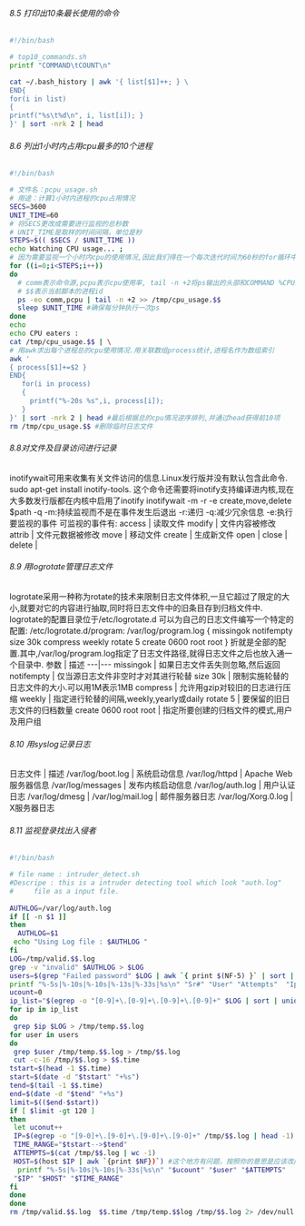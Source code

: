 ﻿###### 8.5 打印出10条最长使用的命令
```bash
#!/bin/bash

# top10_commands.sh
printf "COMMAND\tCOUNT\n"

cat ~/.bash_history | awk '{ list[$1]++; } \
END{
for(i in list)
{
printf("%s\t%d\n", i, list[i]); }
}' | sort -nrk 2 | head
```




###### 8.6 列出1小时内占用cpu最多的10个进程
```bash
#!/bin/bash

# 文件名：pcpu_usage.sh
# 用途：计算1小时内进程的cpu占用情况
SECS=3600
UNIT_TIME=60
# 将SECS更改成需要进行监视的总秒数
# UNIT_TIME是取样的时间间隔，单位是秒
STEPS=$(( $SECS / $UNIT_TIME ))
echo Watching CPU usage... ;
# 因为需要监视一个小时内cpu的使用情况,因此我们得在一个每次迭代时间为60秒的for循环中不停地使用os来获得cpu的使用统计
for ((i=0;i<STEPS;i++))
do
  # comm表示命令源,pcpu表示cpu使用率, tail -n +2将ps输出的头部和COMMAND %CPU剥除
  # $$表示当前脚本的进程id
  ps -eo comm,pcpu | tail -n +2 >> /tmp/cpu_usage.$$
  sleep $UNIT_TIME #确保每分钟执行一次ps
done
echo 
echo CPU eaters :
cat /tmp/cpu_usage.$$ | \
# 用awk求出每个进程总的cpu使用情况.用关联数组process统计,进程名作为数组索引
awk '
{ process[$1]+=$2 }
END{
   for(i in process)
   {
     printf("%-20s %s",i, process[i]);
   }
}' | sort -nrk 2 | head #最后根据总的cpu情况逆序排列,并通过head获得前10项
rm /tmp/cpu_usage.$$ #删除临时日志文件
```

###### 8.8对文件及目录访问进行记录
inotifywait可用来收集有关文件访问的信息.Linux发行版并没有默认包含此命令. sudo apt-get install inotify-tools.
这个命令还需要将inotify支持编译进内核,现在大多数发行版都在内核中启用了inotify
inotifywait -m -r -e create,move,delete $path -q
-m:持续监视而不是在事件发生后退出
-r:递归
-q:减少冗余信息
-e:执行要监视的事件
可监视的事件有:
access | 读取文件
modify | 文件内容被修改
attrib | 文件元数据被修改
move | 移动文件
create | 生成新文件
open | 
close |
delete | 

###### 8.9 用logrotate管理日志文件
logrotate采用一种称为rotate的技术来限制日志文件体积,一旦它超过了限定的大小,就要对它的内容进行抽取,同时将日志文件中的旧条目存到归档文件中.
logrotate的配置目录位于/etc/logrotate.d
可以为自己的日志文件编写一个特定的配置:
/etc/logrotate.d/program:
/var/log/program.log {
missingok
notifempty
size 30k
 compress
weekly
  rotate 5
create 0600 root root
}
折就是全部的配置.其中,/var/log/program.log指定了日志文件路径,就得日志文件之后也放入通一个目录中.
参数 | 描述
---|---
missingok | 如果日志文件丢失则忽略,然后返回
notifempty | 仅当源日志文件非空时才对其进行轮替
size 30k | 限制实施轮替的日志文件的大小.可以用1M表示1MB
compress | 允许用gzip对较旧的日志进行压缩
weekly | 指定进行轮替的间隔,weekly,yearly或daily
rotate 5 | 要保留的旧日志文件的归档数量
create 0600 root root | 指定所要创建的归档文件的模式,用户及用户组


###### 8.10 用syslog记录日志
日志文件 | 描述
/var/log/boot.log | 系统启动信息
/var/log/httpd | Apache Web服务器信息
/var/log/messages | 发布内核启动信息
/var/log/auth.log | 用户认证日志
/var/log/dmesg | 
/var/log/mail.log | 邮件服务器日志
/var/log/Xorg.0.log | X服务器日志

###### 8.11 监视登录找出入侵者
```bash
#!/bin/bash

# file name : intruder_detect.sh
#Descripe : this is a intruder detecting tool which look "auth.log"
#     file as a input file.
 
AUTHLOG=/var/log/auth.log
if [[ -n $1 ]]
then
  AUTHLOG=$1
 echo "Using Log file : $AUTHLOG "
fi
LOG=/tmp/valid.$$.log
grep -v "invalid" $AUTHLOG > $LOG
users=$(grep "Failed password" $LOG | awk `{ print $(NF-5) }` | sort |   uniq)
printf "%-5s|%-10s|%-10s|%-13s|%-33s|%s\n" "Sr#" "User" "Attempts"  "Ipaddress" "Host_Mapping" "Time range"
ucount=0
ip_list="$(egrep -o "[0-9]+\.[0-9]+\.[0-9]+\.[0-9]+" $LOG | sort | uniq)"
for ip in ip_list
do
 grep $ip $LOG > /tmp/temp.$$.log
for user in users
do
 grep $user /tmp/temp.$$.log > /tmp/$$.log
 cut -c-16 /tmp/$$.log > $$.time
tstart=$(head -1 $$.time)
start=$(date -d "$tstart" "+%s")
tend=$(tail -1 $$.time)
end=$(date -d "$tend" "+%s")
limit=$(($end-$start))
if [ $limit -gt 120 ]
then
 let uconut++
 IP=$(egrep -o "[9-0]+\.[9-0]+\.[9-0]+\.[9-0]+" /tmp/$$.log | head -1)
 TIME_RANGE="$tstart-->$tend"
 ATTEMPTS=$(cat /tmp/$$.log | wc -1)
 HOST=$(host $IP | awk `{print $NF})`) #这个地方有问题，按照你的意思是应该改成：HOST=$(host $IP | awk '{print $NF}') 
  printf "%-5s|%-10s|%-10s|%-33s|%s\n" "$ucount" "$user" "$ATTEMPTS"
 "$IP" "$HOST" "$TIME_RANGE"
fi
done
done
rm /tmp/valid.$$.log  $$.time /tmp/temp.$$log /tmp/$$.log 2> /dev/null
```
